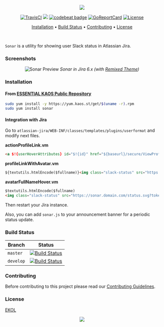 <p align="center"><a href="#readme"><img src="https://gh.kaos.st/sonar.svg"/></a></p>

<p align="center">
  <a href="https://travis-ci.com/essentialkaos/sonar"><img src="https://travis-ci.com/essentialkaos/sonar.svg?branch=master" alt="TravisCI" /></a>
  <a href="https://github.com/essentialkaos/sonar/actions?query=workflow%3ACodeQL"><img src="https://github.com/essentialkaos/sonar/workflows/CodeQL/badge.svg" /></a>
  <a href="https://codebeat.co/projects/github-com-essentialkaos-sonar-master"><img alt="codebeat badge" src="https://codebeat.co/badges/49715c23-4ead-4edb-a351-b4c49cf8d061" /></a>
  <a href="https://goreportcard.com/report/github.com/essentialkaos/sonar"><img src="https://goreportcard.com/badge/github.com/essentialkaos/sonar" alt="GoReportCard" /></a>
  <a href="https://essentialkaos.com/ekol"><img src="https://gh.kaos.st/ekol.svg" alt="License" /></a>
</p>

<p align="center"><a href="#installation">Installation</a> • <a href="#build-status">Build Status</a> • <a href="#contributing">Contributing</a> • <a href="#license">License</a></p>

<br/>

`Sonar` is a utility for showing user Slack status in Atlassian Jira.

### Screenshots

<p align="center">
  <img src="https://gh.kaos.st/sonar-preview.png" alt="Sonar Preview">
  <i>Sonar in Jira 6.x (with <a href="https://github.com/essentialkaos/atlassian-remixed-theme">Remixed Theme</a>)</i>
</p>

### Installation

#### From [ESSENTIAL KAOS Public Repository](https://yum.kaos.st)

```bash
sudo yum install -y https://yum.kaos.st/get/$(uname -r).rpm
sudo yum install sonar
```

#### Integration with Jira

Go to `atlassian-jira/WEB-INF/classes/templates/plugins/userformat` and modify next files.

**actionProfileLink.vm**

```html
<a $!{userHoverAttributes} id="$!{id}" href="${baseurl}/secure/ViewProfile.jspa?name=${velocityhelper.urlencode($username)}">${renderedAvatarImg} ${author}</a><img class="slack-status" src="https://sonar.domain.com/status.svg?token=YOUR_TOKEN_HERE&mail=$user.emailAddress" />
```

**profileLinkWithAvatar.vm**

```html
${textutils.htmlEncode($fullname)}<img class="slack-status" src="https://sonar.domain.com/status.svg?token=YOUR_TOKEN_HERE&mail=$user.emailAddress" />
```

**avatarFullNameHover.vm**

```html
$textutils.htmlEncode($fullname)
<img class="slack-status" src="https://sonar.domain.com/status.svg?token=YOUR_TOKEN_HERE&mail=$user.emailAddress" />
```

Then restart your Jira instance.

Also, you can add `sonar.js` to your announcement banner for a periodic status update.

### Build Status

| Branch | Status |
|--------|--------|
| `master` | [![Build Status](https://travis-ci.com/essentialkaos/sonar.svg?branch=master)](https://travis-ci.com/essentialkaos/sonar) |
| `develop` | [![Build Status](https://travis-ci.com/essentialkaos/sonar.svg?branch=develop)](https://travis-ci.com/essentialkaos/sonar) |

### Contributing

Before contributing to this project please read our [Contributing Guidelines](https://github.com/essentialkaos/contributing-guidelines#contributing-guidelines).

### License

[EKOL](https://essentialkaos.com/ekol)

<p align="center"><a href="https://essentialkaos.com"><img src="https://gh.kaos.st/ekgh.svg"/></a></p>
